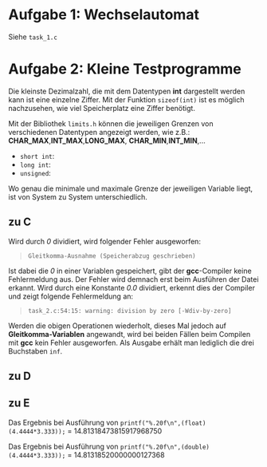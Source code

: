 

# Aufgabe 1: Wechselautomat

Siehe `task_1.c`

# Aufgabe 2: Kleine Testprogramme

Die kleinste Dezimalzahl, die mit dem Datentypen **int** dargestellt werden kann ist eine einzelne Ziffer. Mit der Funktion `sizeof(int)` ist es möglich nachzusehen, wie viel Speicherplatz eine Ziffer benötigt.

Mit der Bibliothek `limits.h` können die jeweiligen Grenzen von verschiedenen Datentypen angezeigt werden, wie z.B.: **CHAR_MAX**,**INT_MAX**,**LONG_MAX**, **CHAR_MIN**,**INT_MIN**,...


- `short int`: 
- `long int`:
- `unsigned`: 

Wo genau die minimale und maximale Grenze der jeweiligen Variable liegt, ist von System zu System unterschiedlich.


## zu C

Wird durch *0* dividiert, wird folgender Fehler ausgeworfen:

> `Gleitkomma-Ausnahme (Speicherabzug geschrieben)`

Ist dabei die *0* in einer Variablen gespeichert, gibt der **gcc**-Compiler keine Fehlermeldung aus. Der Fehler wird demnach erst beim Ausführen der Datei erkannt.
Wird durch eine Konstante *0.0* dividiert, erkennt dies der Compiler und zeigt folgende Fehlermeldung an:


> `task_2.c:54:15: warning: division by zero [-Wdiv-by-zero]`

Werden die obigen Operationen wiederholt, dieses Mal jedoch auf **Gleitkomma-Variablen** angewandt, wird bei beiden Fällen beim Compilen mit **gcc** kein Fehler ausgeworfen. Als Ausgabe erhält man lediglich die drei Buchstaben `inf`.


## zu D


## zu E

Das Ergebnis bei Ausführung von `printf("%.20f\n",(float)(4.4444*3.333));` = 14.81318473815917968750

Das Ergebnis bei Ausführung von `printf("%.20f\n",(double)(4.4444*3.333));` = 14.81318520000000127368
